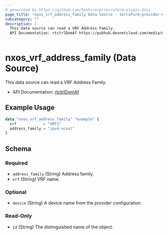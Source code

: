 ```yaml
---
# generated by https://github.com/hashicorp/terraform-plugin-docs
page_title: "nxos_vrf_address_family Data Source - terraform-provider-nxos"
subcategory: ""
description: |-
  This data source can read a VRF Address Family.
  API Documentation: rtctrlDomAf https://pubhub.devnetcloud.com/media/dme-docs-10-2-2/docs/Routing%20and%20Forwarding/rtctrl:DomAf/
---
```


# nxos_vrf_address_family (Data Source)

This data source can read a VRF Address Family.

- API Documentation: [rtctrlDomAf](https://pubhub.devnetcloud.com/media/dme-docs-10-2-2/docs/Routing%20and%20Forwarding/rtctrl:DomAf/)

## Example Usage

```terraform
data "nxos_vrf_address_family" "example" {
  vrf            = "VRF1"
  address_family = "ipv4-ucast"
}
```

<!-- schema generated by tfplugindocs -->
## Schema

### Required

- `address_family` (String) Address family.
- `vrf` (String) VRF name.

### Optional

- `device` (String) A device name from the provider configuration.

### Read-Only

- `id` (String) The distinguished name of the object.



